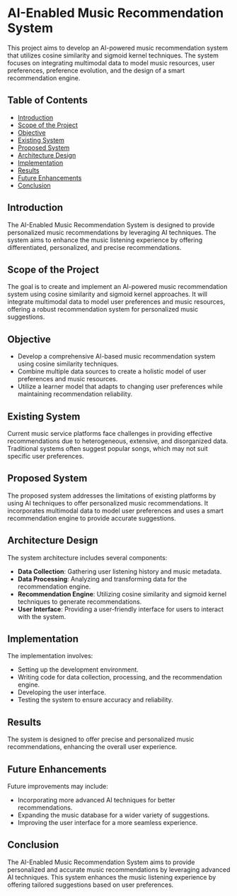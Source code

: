 # AI-Enabled Music Recommendation System

This project aims to develop an AI-powered music recommendation system that utilizes cosine similarity and sigmoid kernel techniques. The system focuses on integrating multimodal data to model music resources, user preferences, preference evolution, and the design of a smart recommendation engine.

## Table of Contents
- [Introduction](#introduction)
- [Scope of the Project](#scope-of-the-project)
- [Objective](#objective)
- [Existing System](#existing-system)
- [Proposed System](#proposed-system)
- [Architecture Design](#architecture-design)
- [Implementation](#implementation)
- [Results](#results)
- [Future Enhancements](#future-enhancements)
- [Conclusion](#conclusion)

## Introduction
The AI-Enabled Music Recommendation System is designed to provide personalized music recommendations by leveraging AI techniques. The system aims to enhance the music listening experience by offering differentiated, personalized, and precise recommendations.

## Scope of the Project
The goal is to create and implement an AI-powered music recommendation system using cosine similarity and sigmoid kernel approaches. It will integrate multimodal data to model user preferences and music resources, offering a robust recommendation system for personalized music suggestions.

## Objective
- Develop a comprehensive AI-based music recommendation system using cosine similarity techniques.
- Combine multiple data sources to create a holistic model of user preferences and music resources.
- Utilize a learner model that adapts to changing user preferences while maintaining recommendation reliability.

## Existing System
Current music service platforms face challenges in providing effective recommendations due to heterogeneous, extensive, and disorganized data. Traditional systems often suggest popular songs, which may not suit specific user preferences.

## Proposed System
The proposed system addresses the limitations of existing platforms by using AI techniques to offer personalized music recommendations. It incorporates multimodal data to model user preferences and uses a smart recommendation engine to provide accurate suggestions.

## Architecture Design
The system architecture includes several components:
- **Data Collection**: Gathering user listening history and music metadata.
- **Data Processing**: Analyzing and transforming data for the recommendation engine.
- **Recommendation Engine**: Utilizing cosine similarity and sigmoid kernel techniques to generate recommendations.
- **User Interface**: Providing a user-friendly interface for users to interact with the system.

## Implementation
The implementation involves:
- Setting up the development environment.
- Writing code for data collection, processing, and the recommendation engine.
- Developing the user interface.
- Testing the system to ensure accuracy and reliability.

## Results
The system is designed to offer precise and personalized music recommendations, enhancing the overall user experience.

## Future Enhancements
Future improvements may include:
- Incorporating more advanced AI techniques for better recommendations.
- Expanding the music database for a wider variety of suggestions.
- Improving the user interface for a more seamless experience.

## Conclusion
The AI-Enabled Music Recommendation System aims to provide personalized and accurate music recommendations by leveraging advanced AI techniques. This system enhances the music listening experience by offering tailored suggestions based on user preferences.
